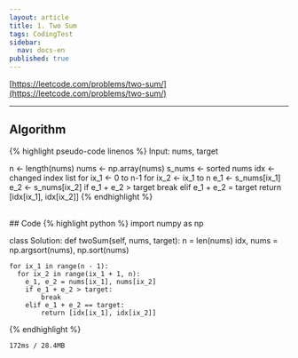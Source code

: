 ```yaml
---
layout: article
title: 1. Two Sum
tags: CodingTest
sidebar:
  nav: docs-en
published: true
---
```


[https://leetcode.com/problems/two-sum/](https://leetcode.com/problems/two-sum/)

<!--more-->

---

## Algorithm
{% highlight pseudo-code linenos %}
Input: nums, target

n ← length(nums)
nums ← np.array(nums)
s_nums ← sorted nums
idx ← changed index list
for ix_1 ← 0 to n-1
  for ix_2 ← ix_1 to n
    e_1 ← s_nums[ix_1]
    e_2 ← s_nums[ix_2]
    if e_1 + e_2 > target
      break
    elif e_1 + e_2 = target
      return [idx[ix_1], idx[ix_2]]
{% endhighlight %}

<br>
## Code
{% highlight python %}
import numpy as np

class Solution:
  def twoSum(self, nums, target):
    n = len(nums)
    idx, nums = np.argsort(nums), np.sort(nums)

    for ix_1 in range(n - 1):
      for ix_2 in range(ix_1 + 1, n):
        e_1, e_2 = nums[ix_1], nums[ix_2]
        if e_1 + e_2 > target:
            break
        elif e_1 + e_2 == target:
            return [idx[ix_1], idx[ix_2]]
{% endhighlight %}

    172ms / 28.4MB
